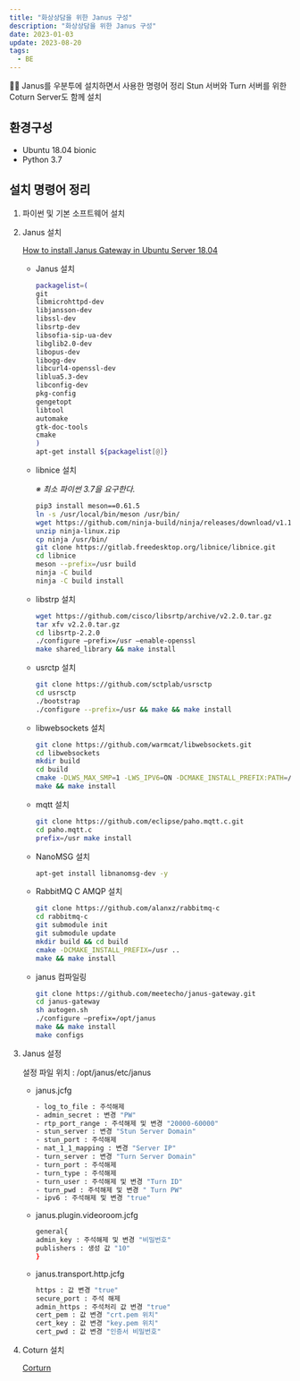 ```yaml
---
title: "화상상담을 위한 Janus 구성"
description: "화상상담을 위한 Janus 구성"
date: 2023-01-03
update: 2023-08-20
tags:
  - BE
---
```

<aside>
👨‍💻 Janus를 우분투에 설치하면서 사용한 명령어 정리
Stun 서버와 Turn 서버를 위한 Coturn Server도 함께 설치
</aside>

## 환경구성

- Ubuntu 18.04 bionic
- Python 3.7

## 설치 명령어 정리

1. 파이썬 및 기본 소프트웨어 설치
2. Janus 설치
    
    [How to install Janus Gateway in Ubuntu Server 18.04](https://ourcodeworld.com/articles/read/1197/how-to-install-janus-gateway-in-ubuntu-server-18-04)
    
    - Janus 설치
        
        ```bash
        packagelist=( 
        git 
        libmicrohttpd-dev 
        libjansson-dev 
        libssl-dev 
        libsrtp-dev 
        libsofia-sip-ua-dev 
        libglib2.0-dev 
        libopus-dev 
        libogg-dev 
        libcurl4-openssl-dev 
        liblua5.3-dev 
        libconfig-dev 
        pkg-config 
        gengetopt 
        libtool 
        automake 
        gtk-doc-tools 
        cmake 
        ) 
        apt-get install ${packagelist[@]}
        ```
        
    - libnice 설치
        
        *※ 최소 파이썬 3.7을 요구한다.* 
        
        ```bash
        pip3 install meson==0.61.5 
        ln -s /usr/local/bin/meson /usr/bin/ 
        wget https://github.com/ninja-build/ninja/releases/download/v1.10.1/ninja-linux.zip 
        unzip ninja-linux.zip 
        cp ninja /usr/bin/ 
        git clone https://gitlab.freedesktop.org/libnice/libnice.git
        cd libnice 
        meson --prefix=/usr build 
        ninja -C build 
        ninja -C build install
        ```
        
    - libstrp 설치
        
        ```bash
        wget https://github.com/cisco/libsrtp/archive/v2.2.0.tar.gz 
        tar xfv v2.2.0.tar.gz 
        cd libsrtp-2.2.0 
        ./configure —prefix=/usr —enable-openssl 
        make shared_library && make install
        ```
        
    - usrctp 설치
        
        ```bash
        git clone https://github.com/sctplab/usrsctp 
        cd usrsctp 
        ./bootstrap 
        ./configure --prefix=/usr && make && make install
        ```
        
    - libwebsockets 설치
        
        ```bash
        git clone https://github.com/warmcat/libwebsockets.git 
        cd libwebsockets 
        mkdir build 
        cd build 
        cmake -DLWS_MAX_SMP=1 -LWS_IPV6=ON -DCMAKE_INSTALL_PREFIX:PATH=/usr -DCMAKE_C_FLAGS="-fpic" .. 
        make && make install
        ```
        
    - mqtt 설치
        
        ```bash
        git clone https://github.com/eclipse/paho.mqtt.c.git 
        cd paho.mqtt.c 
        prefix=/usr make install
        ```
        
    - NanoMSG 설치
        
        ```bash
        apt-get install libnanomsg-dev -y
        ```
        
    - RabbitMQ C AMQP 설치
        
        ```bash
        git clone https://github.com/alanxz/rabbitmq-c 
        cd rabbitmq-c 
        git submodule init 
        git submodule update 
        mkdir build && cd build 
        cmake -DCMAKE_INSTALL_PREFIX=/usr ..
        make && make install
        ```
        
    - janus 컴파일링
        
        ```bash
        git clone https://github.com/meetecho/janus-gateway.git
        cd janus-gateway
        sh autogen.sh
        ./configure —prefix=/opt/janus
        make && make install
        make configs
        ```
        
3. Janus 설정
    
    설정 파일 위치 : /opt/janus/etc/janus
    
    - janus.jcfg
        
        ```bash
        - log_to_file : 주석해제 
        - admin_secret : 변경 "PW" 
        - rtp_port_range : 주석해제 및 변경 "20000-60000" 
        - stun_server : 변경 "Stun Server Domain" 
        - stun_port : 주석해제 
        - nat_1_1_mapping : 변경 "Server IP" 
        - turn_server : 변경 "Turn Server Domain" 
        - turn_port : 주석해제 
        - turn_type : 주석해제 
        - turn_user : 주석해제 및 변경 "Turn ID" 
        - turn_pwd : 주석해제 및 변경 " Turn PW" 
        - ipv6 : 주석해제 및 변경 "true"
        ```
        
    - janus.plugin.videoroom.jcfg
        
        ```bash
        general{ 
        admin_key : 주석해제 및 변경 "비밀번호" 
        publishers : 생성 값 "10" 
        }
        ```
        
    - janus.transport.http.jcfg
        
        ```bash
        https : 값 변경 "true" 
        secure_port : 주석 해제 
        admin_https : 주석처리 값 변경 "true" 
        cert_pem : 값 변경 "crt.pem 위치" 
        cert_key : 값 변경 "key.pem 위치" 
        cert_pwd : 값 변경 "인증서 비밀번호"
        ```
        
4. Coturn 설치
    
    [Corturn](http://john-home.iptime.org:8085/xe/index.php?mid=board_sKSz42&document_srl=1546)